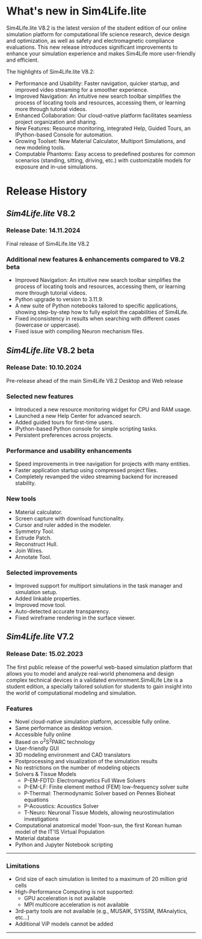
# What's new in Sim4Life.lite

Sim4Life.lite V8.2 is the latest version of the student edition of our online simulation platform for computational life science research, device design and optimization, as well as safety and electromagnetic compliance evaluations. This new release introduces significant improvements to enhance your simulation experience and makes Sim4Life more user-friendly and efficient.

The highlights of Sim4Life.lite V8.2:
- Performance and Usability: Faster navigation, quicker startup, and improved video streaming for a smoother experience.
- Improved Navigation: An intuitive new search toolbar simplifies the process of locating tools and resources, accessing them, or learning more through tutorial videos.
- Enhanced Collaboration: Our cloud-native platform facilitates seamless project organization and sharing.
- New Features: Resource monitoring, integrated Help, Guided Tours, an IPython-based Console for automation.
- Growing Toolset: New Material Calculator, Multiport Simulations, and new modeling tools.
- Computable Phantoms: Easy access to predefined postures for common scenarios (standing, sitting, driving, etc.) with customizable models for exposure and in-use simulations.



# Release History

## _**Sim4Life.lite**_ V8.2 
### Release Date: 14.11.2024

Final release of Sim4Life.lite V8.2

### Additional new features & enhancements compared to V8.2 beta
- Improved Navigation: An intuitive new search toolbar simplifies the process of locating tools and resources, accessing them, or learning more through tutorial videos.
- Python upgrade to version to 3.11.9.
- A new suite of Python notebooks tailored to specific applications, showing step-by-step how to fully exploit the capabilities of Sim4Life.
- Fixed inconsistency in results when searching with different cases (lowercase or uppercase).
- Fixed issue with compiling Neuron mechanism files.



## _**Sim4Life.lite**_ V8.2 beta
### Release Date: 10.10.2024

Pre-release ahead of the main Sim4Life V8.2 Desktop and Web release

### **Selected new features**
- Introduced a new resource monitoring widget for CPU and RAM usage.
- Launched a new Help Center for advanced search.
- Added guided tours for first-time users.
- IPython-based Python console for simple scripting tasks.
- Persistent preferences across projects.

### **Performance and usability enhancements**
- Speed improvements in tree navigation for projects with many entities.
- Faster application startup using compressed project files.
- Completely revamped the video streaming backend for increased stability.

### **New tools**
- Material calculator.
- Screen capture with download functionality.
- Cursor and ruler added in the modeler.
- Symmetry Tool.
- Extrude Patch.
- Reconstruct Hull.
- Join Wires.
- Annotate Tool.

### **Selected improvements**
- Improved support for multiport simulations in the task manager and simulation setup.
- Added linkable properties.
- Improved move tool.
- Auto-detected accurate transparency.
- Fixed wireframe rendering in the surface viewer.

## _**Sim4Life.lite**_ V7.2
### Release Date: 15.02.2023

The first public release of the powerful web-based simulation platform that allows you to model and analyze real-world phenomena and design complex technical devices in a validated environment.Sim4Life Lite is a student edition, a specially tailored solution for students to gain insight into the world of computational modeling and simulation.

### **Features**

- Novel cloud-native simulation platform, accessible fully online.
- Same performance as desktop version.
- Accessible fully online
- Based on o<sup>2</sup>S<sup>2</sup>PARC technology
- User-friendly GUI
- 3D modeling environment and CAD translators
- Postprocessing and visualization of the simulation results 
- No restrictions on the number of modeling objects
- Solvers & Tissue Models
    * P-EM-FDTD: Electromagnetics Full Wave Solvers
    * P-EM-LF: Finite element method (FEM) low-frequency solver suite
    * P-Thermal: Thermodynamic Solver based on Pennes Bioheat equations
    * P-Acoustics: Acoustics Solver
    * T-Neuro: Neuronal Tissue Models, allowing neurostimulation investigations
- Computational anatomical model Yoon-sun, the first Korean human model of the IT'IS Virtual Population
- Material database
- Python and Jupyter Notebook scripting


---

### **Limitations**
- Grid size of each simulation is limited to a maximum of 20 million grid cells
- High-Performance Computing is not supported:
    * GPU acceleration is not available
    * MPI multicore acceleration is not available
- 3rd-party tools are not available (e.g., MUSAIK, SYSSIM, IMAnalytics, etc…)
- Additional ViP models cannot be added

---


